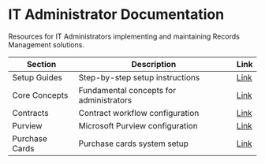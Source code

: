 # IT Administrator Documentation

Resources for IT Administrators implementing and maintaining Records Management solutions.

| **Section** | **Description** | **Link** |
|---|---|---|
| Setup Guides | Step-by-step setup instructions | [Link](setup/0-setup-guide.md) |
| Core Concepts | Fundamental concepts for administrators | [Link](core-concepts/) |
| Contracts | Contract workflow configuration | [Link](contracts/setup/) |
| Purview | Microsoft Purview configuration | [Link](purview/setup/) |
| Purchase Cards | Purchase cards system setup | [Link](purchase-cards/setup/) |